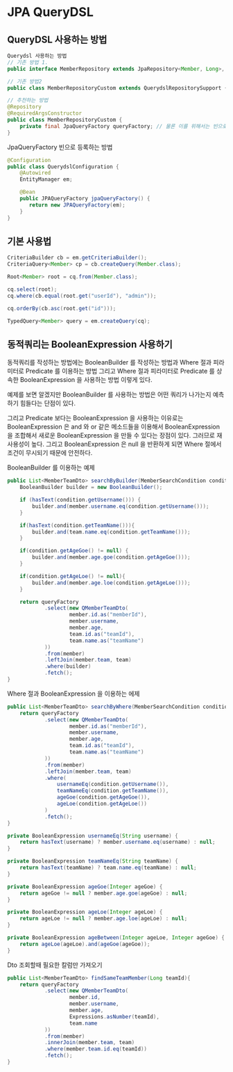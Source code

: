 # JPA QueryDSL

## QueryDSL 사용하는 방법

```java
Querydsl 사용하는 방법
// 기존 방법 1.
public interface MemberRepository extends JpaRepository<Member, Long>, MemberRepositoryCustom {}

// 기존 방법2
public class MemberRepositoryCustom extends QuerydslRepositorySupport {}

// 추천하는 방법
@Repository
@RequiredArgsConstructor
public class MemberRepositoryCustom {
    private final JpaQueryFactory queryFactory; // 물론 이를 위해서는 빈으로 등록을 해줘야 한다.
}
```

JpaQueryFactory 빈으로 등록하는 방법

```java
@Configuration
public class QuerydslConfiguration {
    @Autowired
    EntityManager em;

    @Bean
    public JPAQueryFactory jpaQueryFactory() {
       return new JPAQueryFactory(em);
    }
}
```

## 기본 사용법

```java
CriteriaBuilder cb = em.getCriteriaBuilder();
CriteriaQuery<Member> cp = cb.createQuery(Member.class);

Root<Member> root = cq.from(Member.class);

cq.select(root);
cq.where(cb.equal(root.get("userId"), "admin"));

cq.orderBy(cb.asc(root.get("id")));

TypedQuery<Member> query = em.createQuery(cq);
```

## 동적쿼리는 BooleanExpression 사용하기

동적쿼리를 작성하는 방법에는 BooleanBuilder 를 작성하는 방법과 Where 절과 피라미터로 Predicate 를 이용하는 방법 그리고 Where 절과 피라미터로 Predicate 를 상속한 BooleanExpression 을 사용하는 방법 이렇게 있다.

예제를 보면 알겠지만 BooleanBuilder 를 사용하는 방법은 어떤 쿼리가 나가는지 예측하기 힘들다는 단점이 있다.

그리고 Predicate 보다는 BooleanExpression 을 사용하는 이유로는 BooleanExpression 은 and 와 or 같은 메소드들을 이용해서 BooleanExpression 을 조합해서 새로운 BooleanExpression 을 만들 수 있다는 장점이 있다. 그러므로 재사용성이 높다. 그리고 BooleanExpression 은 null 을 반환하게 되면 Where 절에서 조건이 무시되기 때문에 안전하다.

BooleanBuilder 를 이용하는 예제

```java
public List<MemberTeamDto> searchByBuilder(MemberSearchCondition condition){
    BooleanBuilder builder = new BooleanBuilder();

    if (hasText(condition.getUsername())) {
        builder.and(member.username.eq(condition.getUsername()));
    }

    if(hasText(condition.getTeamName())){
        builder.and(team.name.eq(condition.getTeamName()));
    }

    if(condition.getAgeGoe() != null) {
        builder.and(member.age.goe(condition.getAgeGoe()));
    }

    if(condition.getAgeLoe() != null){
        builder.and(member.age.loe(condition.getAgeLoe()));
    }

    return queryFactory
            .select(new QMemberTeamDto(
                    member.id.as("memberId"),
                    member.username,
                    member.age,
                    team.id.as("teamId"),
                    team.name.as("teamName")
            ))
            .from(member)
            .leftJoin(member.team, team)
            .where(builder)
            .fetch();
}
```

Where 절과 BooleanExpression 을 이용하는 에제

```java
public List<MemberTeamDto> searchByWhere(MemberSearchCondition condition){
    return queryFactory
            .select(new QMemberTeamDto(
                    member.id.as("memberId"),
                    member.username,
                    member.age,
                    team.id.as("teamId"),
                    team.name.as("teamName")
            ))
            .from(member)
            .leftJoin(member.team, team)
            .where(
                usernameEq(condition.getUsername()),
                teamNameEq(condition.getTeamName()),
                ageGoe(condition.getAgeGoe()),
                ageLoe(condition.getAgeLoe())
            )
            .fetch();
}

private BooleanExpression usernameEq(String username) {
    return hasText(username) ? member.username.eq(username) : null;
}

private BooleanExpression teamNameEq(String teamName) {
    return hasText(teamName) ? team.name.eq(teamName) : null;
}

private BooleanExpression ageGoe(Integer ageGoe) {
    return ageGoe != null ? member.age.goe(ageGoe) : null;
}

private BooleanExpression ageLoe(Integer ageLoe) {
    return ageLoe != null ? member.age.loe(ageLoe) : null;
}

private BooleanExpression ageBetween(Integer ageLoe, Integer ageGoe) {
    return ageLoe(ageLoe).and(ageGoe(ageGoe));
}
```

Dto 조회할때 필요한 칼럼만 가져오기

```java
public List<MemberTeamDto> findSameTeamMember(Long teamId){
    return queryFactory
            .select(new QMemberTeamDto(
                    member.id,
                    member.username,
                    member.age,
                    Expressions.asNumber(teamId),
                    team.name
            ))
            .from(member)
            .innerJoin(member.team, team)
            .where(member.team.id.eq(teamId))
            .fetch();
}
```
